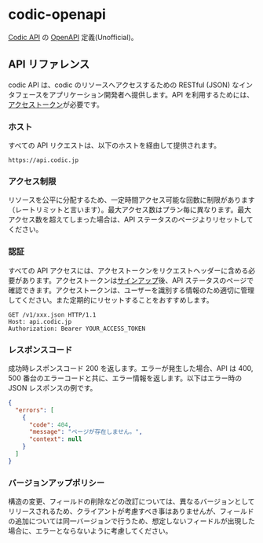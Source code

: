 # codic-openapi

[Codic API](https://codic.jp/docs/api) の [OpenAPI](https://www.openapis.org/) 定義(Unofficial)。

## API リファレンス

codic API は、codic のリソースへアクセスするための RESTful (JSON) なインタフェースをアプリケーション開発者へ提供します。API を利用するためには、[アクセストークン](https://codic.jp/docs/api#authorization)が必要です。

### ホスト

すべての API リクエストは、以下のホストを経由して提供されます。

```
https://api.codic.jp
```

### アクセス制限

リソースを公平に分配するため、一定時間アクセス可能な回数に制限があります（レートリミットと言います）。最大アクセス数はプラン毎に異なります。最大アクセス数を超えてしまった場合は、API ステータスのページよりリセットしてください。

### 認証

すべての API アクセスには、アクセストークンをリクエストヘッダーに含める必要があります。アクセストークンは[サインアップ](https://codic.jp/signup)後、API ステータスのページで確認できます。アクセストークンは、ユーザーを識別する情報のため適切に管理してください。また定期的にリセットすることをおすすめします。

```
GET /v1/xxx.json HTTP/1.1
Host: api.codic.jp
Authorization: Bearer YOUR_ACCESS_TOKEN
```

### レスポンスコード

成功時レスポンスコード 200 を返します。エラーが発生した場合、API は 400, 500 番台のエラーコードと共に、エラー情報を返します。以下はエラー時の JSON レスポンスの例です。

```json
{
  "errors": [
    {
      "code": 404,
      "message": "ページが存在しません。",
      "context": null
    }
  ]
}
```

### バージョンアップポリシー

構造の変更、フィールドの削除などの改訂については、異なるバージョンとしてリリースされるため、クライアントが考慮すべき事はありませんが、フィールドの追加については同一バージョンで行うため、想定しないフィードルが出現した場合に、エラーとならないように考慮してください。

